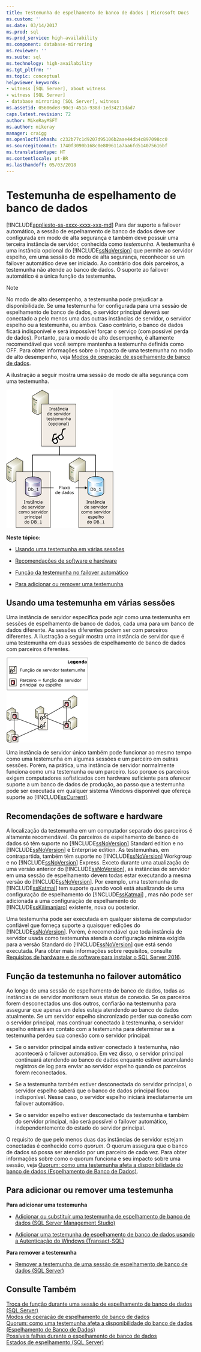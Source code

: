 ```yaml
---
title: Testemunha de espelhamento de banco de dados | Microsoft Docs
ms.custom: ''
ms.date: 03/14/2017
ms.prod: sql
ms.prod_service: high-availability
ms.component: database-mirroring
ms.reviewer: ''
ms.suite: sql
ms.technology: high-availability
ms.tgt_pltfrm: ''
ms.topic: conceptual
helpviewer_keywords:
- witness [SQL Server], about witness
- witness [SQL Server]
- database mirroring [SQL Server], witness
ms.assetid: 05606de8-90c3-451a-938d-1ed34211dad7
caps.latest.revision: 72
author: MikeRayMSFT
ms.author: mikeray
manager: craigg
ms.openlocfilehash: c232b77c1d9207d95106b2aae44db4c897098cc0
ms.sourcegitcommit: 1740f3090b168c0e809611a7aa6fd514075616bf
ms.translationtype: HT
ms.contentlocale: pt-BR
ms.lasthandoff: 05/03/2018
---
```

# <a name="database-mirroring-witness"></a>Testemunha de espelhamento de banco de dados
[!INCLUDE[appliesto-ss-xxxx-xxxx-xxx-md](../../includes/appliesto-ss-xxxx-xxxx-xxx-md.md)]
  Para dar suporte a failover automático, a sessão de espelhamento de banco de dados deve ser configurada em modo de alta segurança e também deve possuir uma terceira instância de servidor, conhecida como *testemunha*. A testemunha é uma instância opcional do [!INCLUDE[ssNoVersion](../../includes/ssnoversion-md.md)] que permite ao servidor espelho, em uma sessão de modo de alta segurança, reconhecer se um failover automático deve ser iniciado. Ao contrário dos dois parceiros, a testemunha não atende ao banco de dados. O suporte ao failover automático é a única função da testemunha.  
  
> [!NOTE]  
>  No modo de alto desempenho, a testemunha pode prejudicar a disponibilidade. Se uma testemunha for configurada para uma sessão de espelhamento de banco de dados, o servidor principal deverá ser conectado a pelo menos uma das outras instâncias de servidor, o servidor espelho ou a testemunha, ou ambos. Caso contrário, o banco de dados ficará indisponível e será impossível forçar o serviço (com possível perda de dados). Portanto, para o modo de alto desempenho, é altamente recomendável que você sempre mantenha a testemunha definida como OFF. Para obter informações sobre o impacto de uma testemunha no modo de alto desempenho, veja [Modos de operação de espelhamento de banco de dados](../../database-engine/database-mirroring/database-mirroring-operating-modes.md).  
  
 A ilustração a seguir mostra uma sessão de modo de alta segurança com uma testemunha.  
  
 ![Sessão de espelhamento com uma testemunha](../../database-engine/database-mirroring/media/dbm-3-way-session-intro.gif "Mirroring session with a witness")  
  
 **Neste tópico:**  
  
-   [Usando uma testemunha em várias sessões](#InMultipleSessions)  
  
-   [Recomendações de software e hardware](#SwHwRecommendations)  
  
-   [Função da testemunha no failover automático](#InAutoFo)  
  
-   [Para adicionar ou remover uma testemunha](#AddRemoveWitness)  
  
##  <a name="InMultipleSessions"></a> Usando uma testemunha em várias sessões  
 Uma instância de servidor específica pode agir como uma testemunha em sessões de espelhamento de banco de dados, cada uma para um banco de dados diferente. As sessões diferentes podem ser com parceiros diferentes. A ilustração a seguir mostra uma instância de servidor que é uma testemunha em duas sessões de espelhamento de banco de dados com parceiros diferentes.  
  
 ![Instância de servidor que é uma testemunha de dois bancos de dados](../../database-engine/database-mirroring/media/dbm-witness-in-2-sessions.gif "Instância de servidor que é uma testemunha de dois bancos de dados")  
  
 Uma instância de servidor único também pode funcionar ao mesmo tempo como uma testemunha em algumas sessões e um parceiro em outras sessões. Porém, na prática, uma instância de servidor normalmente funciona como uma testemunha ou um parceiro. Isso porque os parceiros exigem computadores sofisticados com hardware suficiente para oferecer suporte a um banco de dados de produção, ao passo que a testemunha pode ser executada em qualquer sistema Windows disponível que ofereça suporte ao [!INCLUDE[ssCurrent](../../includes/sscurrent-md.md)].  
  
##  <a name="SwHwRecommendations"></a> Recomendações de software e hardware  
 A localização da testemunha em um computador separado dos parceiros é altamente recomendável. Os parceiros de espelhamento de banco de dados só têm suporte no [!INCLUDE[ssNoVersion](../../includes/ssnoversion-md.md)] Standard edition e no [!INCLUDE[ssNoVersion](../../includes/ssnoversion-md.md)] e Enterprise edition. As testemunhas, em contrapartida, também têm suporte no [!INCLUDE[ssNoVersion](../../includes/ssnoversion-md.md)] Workgroup e no [!INCLUDE[ssNoVersion](../../includes/ssnoversion-md.md)] Express. Exceto durante uma atualização de uma versão anterior do [!INCLUDE[ssNoVersion](../../includes/ssnoversion-md.md)], as instâncias de servidor em uma sessão de espelhamento devem todas estar executando a mesma versão do [!INCLUDE[ssNoVersion](../../includes/ssnoversion-md.md)]. Por exemplo, uma testemunha do [!INCLUDE[ssKatmai](../../includes/sskatmai-md.md)] tem suporte quando você está atualizando de uma configuração de espelhamento do [!INCLUDE[ssKatmai](../../includes/sskatmai-md.md)] , mas não pode ser adicionada a uma configuração de espelhamento do [!INCLUDE[ssKilimanjaro](../../includes/sskilimanjaro-md.md)] existente, nova ou posterior.  
  
 Uma testemunha pode ser executada em qualquer sistema de computador confiável que forneça suporte a quaisquer edições do [!INCLUDE[ssNoVersion](../../includes/ssnoversion-md.md)]. Porém, é recomendável que toda instância de servidor usada como testemunha atenda à configuração mínima exigida para a versão Standard do [!INCLUDE[ssNoVersion](../../includes/ssnoversion-md.md)] que está sendo executada. Para obter mais informações sobre requisitos, consulte [Requisitos de hardware e de software para instalar o SQL Server 2016](../../sql-server/install/hardware-and-software-requirements-for-installing-sql-server.md).  
  
##  <a name="InAutoFo"></a> Função da testemunha no failover automático  
 Ao longo de uma sessão de espelhamento de banco de dados, todas as instâncias de servidor monitoram seus status de conexão. Se os parceiros forem desconectados uns dos outros, confiarão na testemunha para assegurar que apenas um deles esteja atendendo ao banco de dados atualmente. Se um servidor espelho sincronizado perder sua conexão com o servidor principal, mas continuar conectado à testemunha, o servidor espelho entrará em contato com a testemunha para determinar se a testemunha perdeu sua conexão com o servidor principal:  
  
-   Se o servidor principal ainda estiver conectado à testemunha, não acontecerá o failover automático. Em vez disso, o servidor principal continuará atendendo ao banco de dados enquanto estiver acumulando registros de log para enviar ao servidor espelho quando os parceiros forem reconectados.  
  
-   Se a testemunha também estiver desconectada do servidor principal, o servidor espelho saberá que o banco de dados principal ficou indisponível. Nesse caso, o servidor espelho iniciará imediatamente um failover automático.  
  
-   Se o servidor espelho estiver desconectado da testemunha e também do servidor principal, não será possível o failover automático, independentemente do estado do servidor principal.  
  
 O requisito de que pelo menos duas das instâncias de servidor estejam conectadas é conhecido como *quorum*. O quorum assegura que o banco de dados só possa ser atendido por um parceiro de cada vez. Para obter informações sobre como o quorum funciona e seu impacto sobre uma sessão, veja [Quorum: como uma testemunha afeta a disponibilidade do banco de dados &#40;Espelhamento de Banco de Dados&#41;](../../database-engine/database-mirroring/quorum-how-a-witness-affects-database-availability-database-mirroring.md).  
  
##  <a name="AddRemoveWitness"></a> Para adicionar ou remover uma testemunha  
 **Para adicionar uma testemunha**  
  
-   [Adicionar ou substituir uma testemunha de espelhamento de banco de dados &#40;SQL Server Management Studio&#41;](../../database-engine/database-mirroring/add-or-replace-a-database-mirroring-witness-sql-server-management-studio.md)  
  
-   [Adicionar uma testemunha de espelhamento de banco de dados usando a Autenticação do Windows &#40;Transact-SQL&#41;](../../database-engine/database-mirroring/add-a-database-mirroring-witness-using-windows-authentication-transact-sql.md)  
  
 **Para remover a testemunha**  
  
-   [Remover a testemunha de uma sessão de espelhamento de banco de dados &#40;SQL Server&#41;](../../database-engine/database-mirroring/remove-the-witness-from-a-database-mirroring-session-sql-server.md)  
  
## <a name="see-also"></a>Consulte Também  
 [Troca de função durante uma sessão de espelhamento de banco de dados &#40;SQL Server&#41;](../../database-engine/database-mirroring/role-switching-during-a-database-mirroring-session-sql-server.md)   
 [Modos de operação de espelhamento de banco de dados](../../database-engine/database-mirroring/database-mirroring-operating-modes.md)   
 [Quorum: como uma testemunha afeta a disponibilidade do banco de dados &#40;Espelhamento de Banco de Dados&#41;](../../database-engine/database-mirroring/quorum-how-a-witness-affects-database-availability-database-mirroring.md)   
 [Possíveis falhas durante o espelhamento de banco de dados](../../database-engine/database-mirroring/possible-failures-during-database-mirroring.md)   
 [Estados de espelhamento &#40;SQL Server&#41;](../../database-engine/database-mirroring/mirroring-states-sql-server.md)  
  
  
